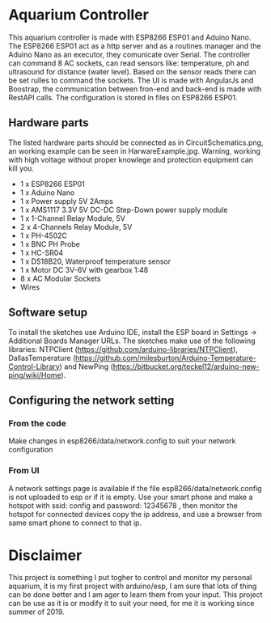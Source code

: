 # Aquarium Controller
This aquarium controller is made with ESP8266 ESP01 and Aduino Nano. The ESP8266 ESP01 act as a http server and as a routines manager and the Aduino Nano as an executor, they comunicate over Serial. The controller can command 8 AC sockets, can read sensors like: temperature, ph and ultrasound for distance (water level). Based on the sensor reads there can be set rulles to command the sockets. The UI is made with AngularJs and Boostrap, the communication between fron-end and back-end is made with RestAPI calls. The configuration is stored in files on ESP8266 ESP01.

## Hardware parts
The listed hardware parts should be connected as in CircuitSchematics.png, an working example can be seen in HarwareExample.jpg. Warning, working with high voltage without proper knowlege and protection equipment can kill you.
- 1 x ESP8266 ESP01
- 1 x Aduino Nano
- 1 x Power supply 5V 2Amps
- 1 x AMS1117 3.3V 5V DC-DC Step-Down power supply module
- 1 x 1-Channel Relay Module, 5V
- 2 x 4-Channels Relay Module, 5V
- 1 x PH-4502C
- 1 x BNC PH Probe
- 1 x HC-SR04
- 1 x DS18B20, Waterproof temperature sensor
- 1 x Motor DC 3V-6V with gearbox 1:48
- 8 x AC Modular Sockets
- Wires

## Software setup
To install the sketches use Arduino IDE, install the ESP board in Settings -> Additional Boards Manager URLs. The sketches make use of the following libraries: NTPClient (https://github.com/arduino-libraries/NTPClient), DallasTemperature (https://github.com/milesburton/Arduino-Temperature-Control-Library) and NewPing (https://bitbucket.org/teckel12/arduino-new-ping/wiki/Home).

## Configuring the network setting
### From the code
Make changes in esp8266/data/network.config to suit your network configuration 
### From UI
 A network settings page is available if the file esp8266/data/network.config is not uploaded to esp or if it is empty. Use your smart phone and make a hotspot with ssid: config and password: 12345678 , then monitor the hotspot for connected devices copy the ip address, and use a browser from same smart phone to connect to that ip.

# Disclaimer
This project is something I put togher to control and monitor my personal aquarium, it is my first project with arduino/esp, I am sure that lots of thing can be done better and I am ager to learn them from your input. This project can be use as it is or modify it to suit your need, for me it is working since summer of 2019.

